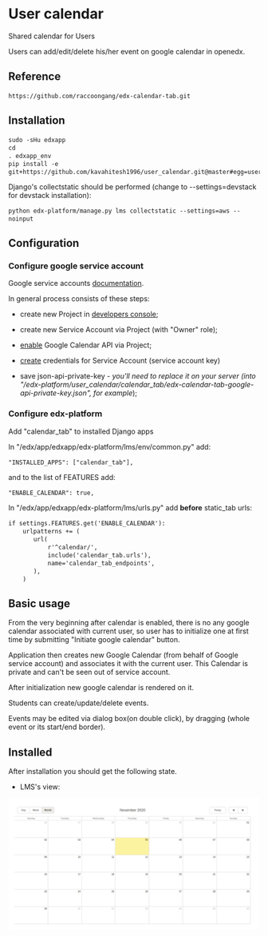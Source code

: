 # User calendar

Shared calendar for Users

Users can add/edit/delete his/her event on google calendar in openedx.

## Reference
    https://github.com/raccoongang/edx-calendar-tab.git

## Installation

    sudo -sHu edxapp
    cd
    . edxapp_env
    pip install -e git+https://github.com/kavahitesh1996/user_calendar.git@master#egg=user_calendar

Django's collectstatic should be performed (change to --settings=devstack for
devstack installation):

    python edx-platform/manage.py lms collectstatic --settings=aws --noinput

## Configuration

### Configure google service account

Google service accounts [documentation](https://developers.google.com/identity/protocols/OAuth2ServiceAccount).

In general process consists of these steps:

* create new Project in [developers console](https://console.developers.google.com/projectselector/iam-admin/serviceaccounts);

* create new Service Account via Project (with "Owner" role);

* [enable] Google Calendar API via Project;

[enable]: https://console.developers.google.com/apis/dashboard

* [create] credentials for Service Account (service account key)

* save json-api-private-key - _you'll need to replace it on your server
  (into "/edx-platform/user_calendar/calendar_tab/edx-calendar-tab-google-api-private-key.json", for example_);

[create]: https://console.developers.google.com/apis/credentials

### Configure edx-platform

Add "calendar_tab" to installed Django apps

In "/edx/app/edxapp/edx-platform/lms/env/common.py" add:

    "INSTALLED_APPS": ["calendar_tab"],

and to the list of FEATURES add:

    "ENABLE_CALENDAR": true,

In "/edx/app/edxapp/edx-platform/lms/urls.py" add __before__
static_tab urls:

    if settings.FEATURES.get('ENABLE_CALENDAR'):
        urlpatterns += (
           url(
               r'^calendar/',
               include('calendar_tab.urls'),
               name='calendar_tab_endpoints',
           ),
        )

## Basic usage

From the very beginning after calendar is enabled, there is no
any google calendar associated with current user, so user has to
initialize one at first time by submitting "Initiate google
calendar" button.

Application then creates new Google Calendar (from behalf of Google
service account) and associates it with the current user.
This Calendar is private and can't be seen out of service account.

After initialization new google calendar is rendered on it.

Students can create/update/delete events.

Events may be edited via dialog box(on double click), by dragging
(whole event or its start/end border).


## Installed

After installation you should get the following state.

* LMS's view:

![Calendar page](doc/img/lms_calander.png)
